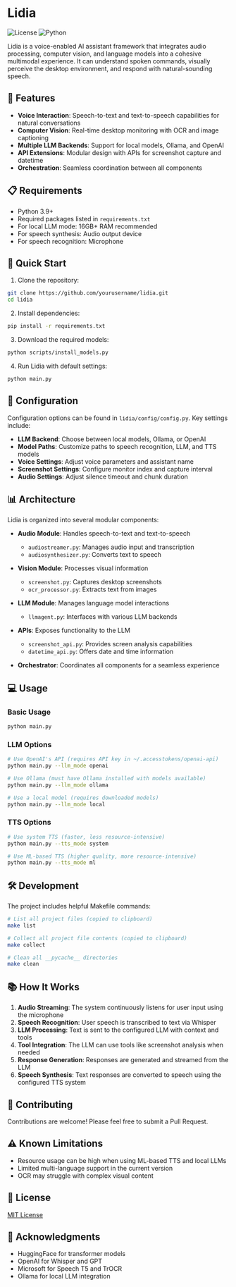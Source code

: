 # Lidia

![License](https://img.shields.io/badge/license-MIT-blue.svg)
![Python](https://img.shields.io/badge/python-3.9%2B-brightgreen)

Lidia is a voice-enabled AI assistant framework that integrates audio processing, computer vision, and language models into a cohesive multimodal experience. It can understand spoken commands, visually perceive the desktop environment, and respond with natural-sounding speech.

## 🌟 Features

- **Voice Interaction**: Speech-to-text and text-to-speech capabilities for natural conversations
- **Computer Vision**: Real-time desktop monitoring with OCR and image captioning
- **Multiple LLM Backends**: Support for local models, Ollama, and OpenAI
- **API Extensions**: Modular design with APIs for screenshot capture and datetime
- **Orchestration**: Seamless coordination between all components

## 📋 Requirements

- Python 3.9+
- Required packages listed in `requirements.txt`
- For local LLM mode: 16GB+ RAM recommended
- For speech synthesis: Audio output device
- For speech recognition: Microphone

## 🚀 Quick Start

1. Clone the repository:
```bash
git clone https://github.com/yourusername/lidia.git
cd lidia
```

2. Install dependencies:
```bash
pip install -r requirements.txt
```

3. Download the required models:
```bash
python scripts/install_models.py
```

4. Run Lidia with default settings:
```bash
python main.py
```

## 🔧 Configuration

Configuration options can be found in `lidia/config/config.py`. Key settings include:

- **LLM Backend**: Choose between local models, Ollama, or OpenAI
- **Model Paths**: Customize paths to speech recognition, LLM, and TTS models
- **Voice Settings**: Adjust voice parameters and assistant name
- **Screenshot Settings**: Configure monitor index and capture interval
- **Audio Settings**: Adjust silence timeout and chunk duration

## 📊 Architecture

Lidia is organized into several modular components:

- **Audio Module**: Handles speech-to-text and text-to-speech
  - `audiostreamer.py`: Manages audio input and transcription
  - `audiosynthesizer.py`: Converts text to speech

- **Vision Module**: Processes visual information
  - `screenshot.py`: Captures desktop screenshots
  - `ocr_processor.py`: Extracts text from images

- **LLM Module**: Manages language model interactions
  - `llmagent.py`: Interfaces with various LLM backends

- **APIs**: Exposes functionality to the LLM
  - `screenshot_api.py`: Provides screen analysis capabilities
  - `datetime_api.py`: Offers date and time information

- **Orchestrator**: Coordinates all components for a seamless experience

## 💻 Usage

### Basic Usage

```bash
python main.py
```

### LLM Options

```bash
# Use OpenAI's API (requires API key in ~/.accesstokens/openai-api)
python main.py --llm_mode openai

# Use Ollama (must have Ollama installed with models available)
python main.py --llm_mode ollama

# Use a local model (requires downloaded models)
python main.py --llm_mode local
```

### TTS Options

```bash
# Use system TTS (faster, less resource-intensive)
python main.py --tts_mode system

# Use ML-based TTS (higher quality, more resource-intensive)
python main.py --tts_mode ml
```

## 🛠️ Development

The project includes helpful Makefile commands:

```bash
# List all project files (copied to clipboard)
make list

# Collect all project file contents (copied to clipboard)
make collect

# Clean all __pycache__ directories
make clean
```

## 📚 How It Works

1. **Audio Streaming**: The system continuously listens for user input using the microphone
2. **Speech Recognition**: User speech is transcribed to text via Whisper
3. **LLM Processing**: Text is sent to the configured LLM with context and tools
4. **Tool Integration**: The LLM can use tools like screenshot analysis when needed
5. **Response Generation**: Responses are generated and streamed from the LLM
6. **Speech Synthesis**: Text responses are converted to speech using the configured TTS system

## 🤝 Contributing

Contributions are welcome! Please feel free to submit a Pull Request.

## ⚠️ Known Limitations

- Resource usage can be high when using ML-based TTS and local LLMs
- Limited multi-language support in the current version
- OCR may struggle with complex visual content

## 📜 License

[MIT License](LICENSE)

## 🙏 Acknowledgments

- HuggingFace for transformer models
- OpenAI for Whisper and GPT
- Microsoft for Speech T5 and TrOCR
- Ollama for local LLM integration